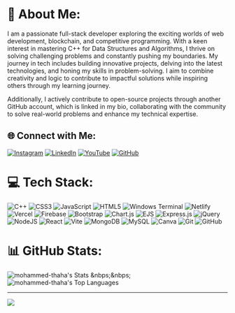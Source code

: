 # 💫 About Me:
I am a passionate full-stack developer exploring the exciting worlds of web development, blockchain, and competitive programming. With a keen interest in mastering C++ for Data Structures and Algorithms, I thrive on solving challenging problems and constantly pushing my boundaries. My journey in tech includes building innovative projects, delving into the latest technologies, and honing my skills in problem-solving. I aim to combine creativity and logic to contribute to impactful solutions while inspiring others through my learning journey.

Additionally, I actively contribute to open-source projects through another GitHub account, which is linked in my bio, collaborating with the community to solve real-world problems and enhance my technical expertise.

## 🌐 Connect with Me:

[![Instagram](https://img.shields.io/badge/Instagram-%23E4405F.svg?style=for-the-badge&logo=Instagram&logoColor=white)](https://www.instagram.com/itz__me__thaha) 
[![LinkedIn](https://img.shields.io/badge/LinkedIn-%230077B5.svg?style=for-the-badge&logo=linkedin&logoColor=white)](https://www.linkedin.com/in/mohammed-thaha-webdev/) 
[![YouTube](https://img.shields.io/badge/YouTube-%23FF0000.svg?style=for-the-badge&logo=YouTube&logoColor=white)](https://youtube.com/@codewithmt-channel) 
[![GitHub](https://img.shields.io/badge/GitHub-%23121011.svg?style=for-the-badge&logo=github&logoColor=white)](https://github.com/technologygeeks)  




# 💻 Tech Stack:
![C++](https://img.shields.io/badge/c++-%2300599C.svg?style=for-the-badge&logo=c%2B%2B&logoColor=white) ![CSS3](https://img.shields.io/badge/css3-%231572B6.svg?style=for-the-badge&logo=css3&logoColor=white) ![JavaScript](https://img.shields.io/badge/javascript-%23323330.svg?style=for-the-badge&logo=javascript&logoColor=%23F7DF1E) ![HTML5](https://img.shields.io/badge/html5-%23E34F26.svg?style=for-the-badge&logo=html5&logoColor=white) ![Windows Terminal](https://img.shields.io/badge/Windows%20Terminal-%234D4D4D.svg?style=for-the-badge&logo=windows-terminal&logoColor=white) ![Netlify](https://img.shields.io/badge/netlify-%23000000.svg?style=for-the-badge&logo=netlify&logoColor=#00C7B7) ![Vercel](https://img.shields.io/badge/vercel-%23000000.svg?style=for-the-badge&logo=vercel&logoColor=white) ![Firebase](https://img.shields.io/badge/firebase-%23039BE5.svg?style=for-the-badge&logo=firebase) ![Bootstrap](https://img.shields.io/badge/bootstrap-%238511FA.svg?style=for-the-badge&logo=bootstrap&logoColor=white) ![Chart.js](https://img.shields.io/badge/chart.js-F5788D.svg?style=for-the-badge&logo=chart.js&logoColor=white) ![EJS](https://img.shields.io/badge/ejs-%23B4CA65.svg?style=for-the-badge&logo=ejs&logoColor=black) ![Express.js](https://img.shields.io/badge/express.js-%23404d59.svg?style=for-the-badge&logo=express&logoColor=%2361DAFB) ![jQuery](https://img.shields.io/badge/jquery-%230769AD.svg?style=for-the-badge&logo=jquery&logoColor=white) ![NodeJS](https://img.shields.io/badge/node.js-6DA55F?style=for-the-badge&logo=node.js&logoColor=white) ![React](https://img.shields.io/badge/react-%2320232a.svg?style=for-the-badge&logo=react&logoColor=%2361DAFB) ![Vite](https://img.shields.io/badge/vite-%23646CFF.svg?style=for-the-badge&logo=vite&logoColor=white) ![MongoDB](https://img.shields.io/badge/MongoDB-%234ea94b.svg?style=for-the-badge&logo=mongodb&logoColor=white) ![MySQL](https://img.shields.io/badge/mysql-4479A1.svg?style=for-the-badge&logo=mysql&logoColor=white) ![Canva](https://img.shields.io/badge/Canva-%2300C4CC.svg?style=for-the-badge&logo=Canva&logoColor=white) ![Git](https://img.shields.io/badge/git-%23F05033.svg?style=for-the-badge&logo=git&logoColor=white) ![GitHub](https://img.shields.io/badge/github-%23121011.svg?style=for-the-badge&logo=github&logoColor=white)


# 📊 GitHub Stats:
![mohammed-thaha's Stats](https://github-readme-stats.vercel.app/api?username=mohammed-thaha&theme=tokyonight&show_icons=true&hide_border=false&count_private=true) &nbps;&nbps;
![mohammed-thaha's Top Languages](https://github-readme-stats.vercel.app/api/top-langs/?username=mohammed-thaha&theme=tokyonight&show_icons=true&hide_border=false&layout=compact)

---
[![](https://visitcount.itsvg.in/api?id=mohammed-thaha&icon=0&color=0)](https://visitcount.itsvg.in)

<!-- Proudly created with GPRM ( https://gprm.itsvg.in ) -->
